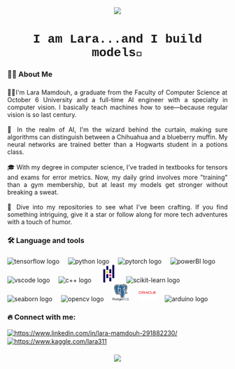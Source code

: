 <div align="center">
  <img height="350" src="https://y.yarn.co/b714012f-9d87-4b23-9a66-beddc8a660e4_text.gif"  />
</div>

###

<div align="center">
<h1 style="font-family:'Courier New'">I am Lara...and I build models👋</h1>
</div>

###

<h3 style="font-size: 100"; align="left">👩‍💻  About Me</h3>

###

<p style="text-align:justify" align="left">👩‍🎓I'm Lara Mamdouh, a graduate from the Faculty of Computer Science at October 6 University and a full-time AI engineer with a specialty in computer vision. I basically teach machines how to see—because regular vision is so last century.<br><br> 👀 In the realm of AI, I'm the wizard behind the curtain, making sure algorithms can distinguish between a Chihuahua and a blueberry muffin. My neural networks are trained better than a Hogwarts student in a potions class. <br><br> 🎓 With my degree in computer science, I've traded in textbooks for tensors and exams for error metrics. Now, my daily grind involves more "training" than a gym membership, but at least my models get stronger without breaking a sweat. <br><br> 🚀 Dive into my repositories to see what I've been crafting. If you find something intriguing, give it a star or follow along for more tech adventures with a touch of humor.</p>

###

<h3 align="left">🛠 Language and tools</h3>

###

<div align="left">
  <img src="https://upload.wikimedia.org/wikipedia/commons/2/2d/Tensorflow_logo.svg" height="40" alt="tensorflow logo" />
  <img width="12" />
  <img src="https://cdn.jsdelivr.net/gh/devicons/devicon/icons/python/python-original.svg" height="40" alt="python logo"  />
  <img width="12" />
  <img src="https://upload.wikimedia.org/wikipedia/commons/1/10/PyTorch_logo_icon.svg" height="40" alt="pytorch logo"  />
  <img width="12" />
  <img src="https://upload.wikimedia.org/wikipedia/commons/c/cf/New_Power_BI_Logo.svg" height="40" alt="powerBI logo"  />
  <img width="12" />
  <img src="https://upload.wikimedia.org/wikipedia/commons/9/9a/Visual_Studio_Code_1.35_icon.svg" height="40" alt="vscode logo"  />
  <img width="12" />
  <img src="https://upload.wikimedia.org/wikipedia/commons/1/18/ISO_C%2B%2B_Logo.svg" height="40" alt="c++ logo"  />
  <img width="12" />
  <img src="https://raw.githubusercontent.com/devicons/devicon/2ae2a900d2f041da66e950e4d48052658d850630/icons/pandas/pandas-original.svg" height="40" alt="pandas logo"  />
  <img width="12" />
  <img src="https://upload.wikimedia.org/wikipedia/commons/0/05/Scikit_learn_logo_small.svg" height="40" alt="scikit-learn logo"  />
  <img width="12" />
  <img src="https://seaborn.pydata.org/_images/logo-mark-lightbg.svg" height="40" alt="seaborn logo"  />
  <img width="12" />
  <img src="https://www.vectorlogo.zone/logos/opencv/opencv-icon.svg" height="40" alt="opencv logo"  />
  <img width="12" />
  <img src="https://raw.githubusercontent.com/devicons/devicon/master/icons/postgresql/postgresql-original-wordmark.svg" height="40" alt="postgresql logo"  />
  <img width="12" />
  <img src="https://raw.githubusercontent.com/devicons/devicon/master/icons/oracle/oracle-original.svg" height="40" alt="oracle logo"  />
  <img width="12" />
  <img src="https://cdn.worldvectorlogo.com/logos/arduino-1.svg" height="40" alt="arduino logo"  />
  <img width="12" />
</div>

###

<div>
<h3 align="left">🔥   Connect with me:</h3>
<p align="left">
<a href="https://linkedin.com/in/https://www.linkedin.com/in/lara-mamdouh-291882230/" target="blank"><img align="center" src="https://raw.githubusercontent.com/rahuldkjain/github-profile-readme-generator/master/src/images/icons/Social/linked-in-alt.svg" alt="https://www.linkedin.com/in/lara-mamdouh-291882230/" height="30" width="40" /></a>
<a href="https://kaggle.com/https://www.kaggle.com/lara311" target="blank"><img align="center" src="https://raw.githubusercontent.com/rahuldkjain/github-profile-readme-generator/master/src/images/icons/Social/kaggle.svg" alt="https://www.kaggle.com/lara311" height="30" width="40" /></a>
</p>
</div>

### 
<div align="center">
  <img height="150" src="https://media1.tenor.com/m/JDV9WN1QC3kAAAAC/future-internet.gif" />
</div>

